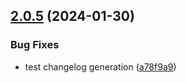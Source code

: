 ## [2.0.5](https://github.com/diplodoc-platform/documentation-template/compare/v2.0.4...v2.0.5) (2024-01-30)


### Bug Fixes

* test changelog generation ([a78f9a9](https://github.com/diplodoc-platform/documentation-template/commit/a78f9a9135490d5abc2106754223cadcfeaf5eda))

